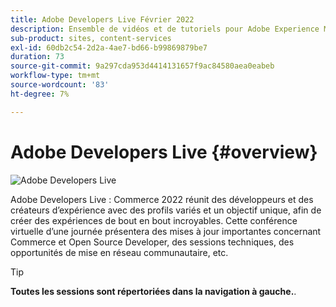 ```yaml
---
title: Adobe Developers Live Février 2022
description: Ensemble de vidéos et de tutoriels pour Adobe Experience Manager Sites distribués dans le cadre de l’événement Adobe Developers Live.
sub-product: sites, content-services
exl-id: 60db2c54-2d2a-4ae7-bd66-b99869879be7
duration: 73
source-git-commit: 9a297cda953d4414131657f9ac84580aea0eabeb
workflow-type: tm+mt
source-wordcount: '83'
ht-degree: 7%

---
```


# Adobe Developers Live {#overview}

<img alt="Adobe Developers Live" src="./../../assets/adl.png" />

Adobe Developers Live : Commerce 2022 réunit des développeurs et des créateurs d’expérience avec des profils variés et un objectif unique, afin de créer des expériences de bout en bout incroyables. Cette conférence virtuelle d’une journée présentera des mises à jour importantes concernant Commerce et Open Source Developer, des sessions techniques, des opportunités de mise en réseau communautaire, etc.

<!-- 
## Highlights

<table>
  <tr>
   <td>
      <a href="headless.md">
      <img alt="Headless Sites" src="assets/mathias.png"/>
      </a>
      <div>
         <a href="headless.md"><strong>Headless Sites</strong></a>         
         <br/><em>with Mathias Siegel, Principal Product Manager, AEM Sites</em>
      </div>
      <p>
        <br/>
         With GraphQL for Content Fragments available for AEM 6.5 and Adobe Experience Manager as a Cloud Service, let’s explore how Adobe Experience Manager can be used as a headless CMS.
      </p>
     </td>   
     <td>
      <a href="aep-integration.md">
      <img alt="Overview of Adobe Experience Platform integration" src="assets/eric.png"/>
      </a>
      <div>
         <a href="aep-integration.md"><strong>Overview of Adobe Experience Platform integration</strong></a>
         <br/><em>with Eric Knee, Principal Enterprise Solution Architect</em>
      </div>
      <p>
        <br/>
         This session will give you an overall view of different ways that Adobe Experience Platform can integrate within your ecosystem and things to consider when planning the integration work.
      </p>
   </td>
   </td>
     <td>
      <a href="pdf-services-api.md">
      <img alt="Generating documents and capturing e-signatures in your apps using Adobe Sign API" src="assets/ben.png"/>
      </a>
      <div>
         <a href="pdf-services-api.md"><strong>Generating documents and capturing e-signatures in your apps using Adobe Sign API</strong></a>
         <br/><em>with Ben Vanderberg, Principal Developer Evangelist</em>
      </div>
      <p>
        <br/>
         Adobe Document Generation API is a powerful document creation service driven by Microsoft Word templates merged with your data. When combined with Adobe Sign API, developers have an easy way to generate dynamic documents ready to be processed through the Sign workflow.
      </p>
   </td> 
  </tr>
</table>
-->

>[!TIP]
>
>**Toutes les sessions sont répertoriées dans la navigation à gauche.**.
